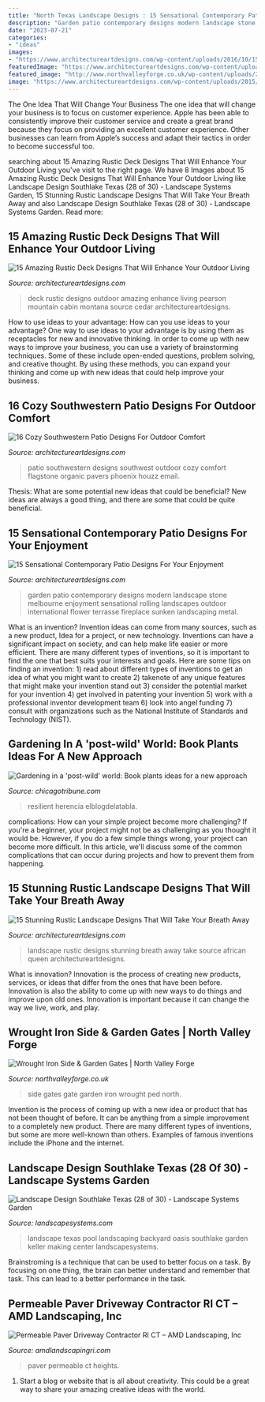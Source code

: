 ```yaml
---
title: "North Texas Landscape Designs : 15 Sensational Contemporary Patio Designs For Your Enjoyment"
description: "Garden patio contemporary designs modern landscape stone melbourne enjoyment sensational rolling landscapes outdoor international flower terrasse fireplace sunken landscaping metal"
date: "2023-07-21"
categories:
- "ideas"
images:
- "https://www.architectureartdesigns.com/wp-content/uploads/2016/10/15-Stunning-Rustic-Landscape-Designs-That-Will-Take-Your-Breath-Away-7.jpg"
featuredImage: "https://www.architectureartdesigns.com/wp-content/uploads/2016/04/16-Cozy-Southwestern-Patio-Designs-For-Outdoor-Comfort-13-630x459.jpg"
featured_image: "http://www.northvalleyforge.co.uk/wp-content/uploads/2016/04/exported-0666.jpg"
image: "https://www.architectureartdesigns.com/wp-content/uploads/2015/03/15-Sensational-Contemporary-Patio-Designs-For-Your-Enjoyment-11-630x945.jpg"
---
```



The One Idea That Will Change Your Business
The one idea that will change your business is to focus on customer experience. Apple has been able to consistently improve their customer service and create a great brand because they focus on providing an excellent customer experience. Other businesses can learn from Apple’s success and adapt their tactics in order to become successful too.

	

		
searching about 15 Amazing Rustic Deck Designs That Will Enhance Your Outdoor Living you've visit to the right page. We have 8 Images about 15 Amazing Rustic Deck Designs That Will Enhance Your Outdoor Living like Landscape Design Southlake Texas (28 of 30) - Landscape Systems Garden, 15 Stunning Rustic Landscape Designs That Will Take Your Breath Away and also Landscape Design Southlake Texas (28 of 30) - Landscape Systems Garden. Read more:
		
    
## 15 Amazing Rustic Deck Designs That Will Enhance Your Outdoor Living

<img loading=lazy src="https://www.architectureartdesigns.com/wp-content/uploads/2016/10/15-Amazing-Rustic-Deck-Designs-That-Will-Enhance-Your-Outdoor-Living-10.jpg" onerror="this.onerror=null;this.src='https://tse4.mm.bing.net/th?id=OIP.YV4LAGXPIe0Pzjui49ItIwHaE7&amp;pid=15.1';" alt="15 Amazing Rustic Deck Designs That Will Enhance Your Outdoor Living">

_Source: architectureartdesigns.com_

>deck rustic designs outdoor amazing enhance living pearson mountain cabin montana source cedar architectureartdesigns. 

	

How to use ideas to your advantage: How can you use ideas to your advantage?
One way to use ideas to your advantage is by using them as receptacles for new and innovative thinking. In order to come up with new ways to improve your business, you can use a variety of brainstorming techniques. Some of these include open-ended questions, problem solving, and creative thought. By using these methods, you can expand your thinking and come up with new ideas that could help improve your business.

    
## 16 Cozy Southwestern Patio Designs For Outdoor Comfort

<img loading=lazy src="https://www.architectureartdesigns.com/wp-content/uploads/2016/04/16-Cozy-Southwestern-Patio-Designs-For-Outdoor-Comfort-13-630x459.jpg" onerror="this.onerror=null;this.src='https://tse2.mm.bing.net/th?id=OIP.00waxKXlXyR5c6ZqeBwd8AHaFZ&amp;pid=15.1';" alt="16 Cozy Southwestern Patio Designs For Outdoor Comfort">

_Source: architectureartdesigns.com_

>patio southwestern designs southwest outdoor cozy comfort flagstone organic pavers phoenix houzz email. 

	

Thesis: What are some potential new ideas that could be beneficial?
New ideas are always a good thing, and there are some that could be quite beneficial.

    
## 15 Sensational Contemporary Patio Designs For Your Enjoyment

<img loading=lazy src="https://www.architectureartdesigns.com/wp-content/uploads/2015/03/15-Sensational-Contemporary-Patio-Designs-For-Your-Enjoyment-11-630x945.jpg" onerror="this.onerror=null;this.src='https://tse2.mm.bing.net/th?id=OIP.ic7r5W1721FS6u-wB_8YcAHaLH&amp;pid=15.1';" alt="15 Sensational Contemporary Patio Designs For Your Enjoyment">

_Source: architectureartdesigns.com_

>garden patio contemporary designs modern landscape stone melbourne enjoyment sensational rolling landscapes outdoor international flower terrasse fireplace sunken landscaping metal. 

	

What is an invention?
Invention ideas can come from many sources, such as a new product, Idea for a project, or new technology. Inventions can have a significant impact on society, and can help make life easier or more efficient. There are many different types of inventions, so it is important to find the one that best suits your interests and goals. Here are some tips on finding an invention: 1) read about different types of inventions to get an idea of what you might want to create 2) takenote of any unique features that might make your invention stand out 3) consider the potential market for your invention 4) get involved in patenting your invention 5) work with a professional inventor development team 6) look into angel funding 7) consult with organizations such as the National Institute of Standards and Technology (NIST).

    
## Gardening In A &#039;post-wild&#039; World: Book Plants Ideas For A New Approach

<img loading=lazy src="https://www.trbimg.com/img-562e85e2/turbine/sc-garden-post-wild-world-home-1102-20151026" onerror="this.onerror=null;this.src='https://tse4.mm.bing.net/th?id=OIP.Ej6kUVrZwLCIJAkIL0c6zAHaE7&amp;pid=15.1';" alt="Gardening in a &#039;post-wild&#039; world: Book plants ideas for a new approach">

_Source: chicagotribune.com_

>resilient herencia elblogdelatabla. 

	

complications: How can your simple project become more challenging?
If you're a beginner, your project might not be as challenging as you thought it would be. However, if you do a few simple things wrong, your project can become more difficult. In this article, we'll discuss some of the common complications that can occur during projects and how to prevent them from happening.

    
## 15 Stunning Rustic Landscape Designs That Will Take Your Breath Away

<img loading=lazy src="https://www.architectureartdesigns.com/wp-content/uploads/2016/10/15-Stunning-Rustic-Landscape-Designs-That-Will-Take-Your-Breath-Away-7.jpg" onerror="this.onerror=null;this.src='https://tse4.mm.bing.net/th?id=OIP.Tr6c98eMA2s1GUNreYek5QHaE7&amp;pid=15.1';" alt="15 Stunning Rustic Landscape Designs That Will Take Your Breath Away">

_Source: architectureartdesigns.com_

>landscape rustic designs stunning breath away take source african queen architectureartdesigns. 

	

What is innovation?
Innovation is the process of creating new products, services, or ideas that differ from the ones that have been before. Innovation is also the ability to come up with new ways to do things and improve upon old ones. Innovation is important because it can change the way we live, work, and play.

    
## Wrought Iron Side &amp; Garden Gates | North Valley Forge

<img loading=lazy src="http://www.northvalleyforge.co.uk/wp-content/uploads/2016/04/exported-0666.jpg" onerror="this.onerror=null;this.src='https://tse2.mm.bing.net/th?id=OIP.jGjeH0wmNqvvnF2-SSihfwHaLG&amp;pid=15.1';" alt="Wrought Iron Side &amp; Garden Gates | North Valley Forge">

_Source: northvalleyforge.co.uk_

>side gates gate garden iron wrought ped north. 

	

Invention is the process of coming up with a new idea or product that has not been thought of before. It can be anything from a simple improvement to a completely new product. There are many different types of inventions, but some are more well-known than others. Examples of famous inventions include the iPhone and the internet.

    
## Landscape Design Southlake Texas (28 Of 30) - Landscape Systems Garden

<img loading=lazy src="https://landscapesystems.com/wp-content/uploads/2018/08/Landscape-Design-Southlake-Texas-28-of-30.jpg" onerror="this.onerror=null;this.src='https://tse4.mm.bing.net/th?id=OIP.KKgm0J3-xlA7zpW5cgwfAQHaE7&amp;pid=15.1';" alt="Landscape Design Southlake Texas (28 of 30) - Landscape Systems Garden">

_Source: landscapesystems.com_

>landscape texas pool landscaping backyard oasis southlake garden keller making center landscapesystems. 

	

Brainstroming is a technique that can be used to better focus on a task. By focusing on one thing, the brain can better understand and remember that task. This can lead to a better performance in the task.

    
## Permeable Paver Driveway Contractor RI CT – AMD Landscaping, Inc

<img loading=lazy src="https://www.amdlandscapingri.com/assets/img/gallery/driveway/thumb/3_6.jpg" onerror="this.onerror=null;this.src='https://tse4.mm.bing.net/th?id=OIP.VvWmsuKXkOU90x03u94O3gHaE8&amp;pid=15.1';" alt="Permeable Paver Driveway Contractor RI CT – AMD Landscaping, Inc">

_Source: amdlandscapingri.com_

>paver permeable ct heights. 

	

1. Start a blog or website that is all about creativity. This could be a great way to share your amazing creative ideas with the world.

